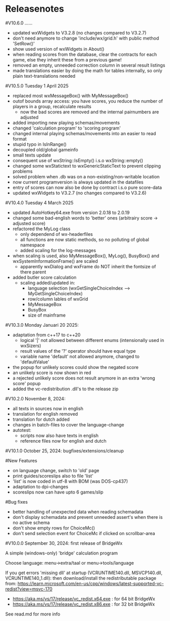 # Releasenotes
#V10.6.0  ......
 - updated wxWidgets to V3.2.8 (no changes compared to V3.2.7)
 - don't need anymore to change 'include/wx/grid.h' with public method 'SetRow()'
 - show used version of wxWidgets in About()
 - when reading scores from the database, clear the contracts for each game, else they inherit these from a previous game!
 - removed an empty, unneeded correction column in several result listings
 - made translations easier by doing the math for tables internally, so only plain text-translations needed

#V10.5.0  Tuesday 1 April 2025
 - replaced most wxMessageBox() with MyMessageBox()
 - outof bounds array access: you have scores, you reduce the number of players in a group, recalculate results
   - now the bad scores are removed and the internal pairnumbers are adjusted
 - added importing new playing schemas/movements
 - changed 'calculation program' to 'scoring program'
 - changed internal playing schemas/movements into an easier to read format
 - stupid typo in IsInRange()
 - decoupled old/global gameinfo
 - small texts update
 - consequent use of wxString::IsEmpty() i.s.o wxString::empty()
 - changed some wxStatictext to wxGenericStaticText to prevent clipping problems
 - solved problem when .db was on a non-existing/non-writable location
 - now current programversion is always updated in the datafiles
 - entry of scores can now also be done by contract i.s.o pure score-data
 - updated wxWidgets to V3.2.7 (no changes compared to V3.2.6)

#V10.4.0 Tuesday 4 March 2025
 - updated AutoHotkey64.exe from version 2.0.18 to 2.0.19
 - changed some bad-english words to 'better' ones (arbitrairy score -> adjusted score)
 - refactored the MyLog class
   - only dependend of wx-headerfiles
   - all functions are now static methods, so no polluting of global namespace
   - added scaling for the log-messages
 - when scaling is used, also MyMessageBox(), MyLog(), BusyBox() and wxSystemInformationFrame() are scaled
   - apparently wxDialog and wxFrame do NOT inherit the fontsize of there parent
 - added butler score calculation
   - scaling added/updated in:
     - language selection (wxGetSingleChoiceIndex --> MyGetSingleChoiceIndex)
     - row/column lables of wxGrid
     - MyMessageBox
     - BusyBox
     - size of mainframe

#V10.3.0  Monday Januari 20 2025:
 - adaptation from c++17 to c++20
   - logical '|' not allowed between different enums (intensionally used in wxSizers)
   - result values of the '?' operator should have equal type
   - variable name 'default' not allowed anymore, changed to 'defaultValue'
 - the popup for unlikely scores could show the negated score
 - an unlikely score is now shown in red
 - a rejected unlikely score does not result anymore in an extra 'wrong score' popup
 - added the vc-redistribution .dll's to the release zip

#V10.2.0  November 8, 2024:
- all texts in sources now in english
- translation for english removed
- translation for dutch added
- changes in batch-files to cover the language-change
- autotest:
  - scripts now also have texts in english
  - reference files now for english and dutch

#V10.1.0  October 25, 2024: bugfixes/extensions/cleanup

#New Features
- on language change, switch to 'old' page
- print guides/scoreslips also to file 'list'
- 'list' is now coded in utf-8 with BOM (was DOS-cp437)
- adaptation to dpi-changes
- scoreslips now can have upto 6 games/slip

#Bug fixes
- better handling of unexpected data when reading schemadata
- don't display schemadata and prevent unneeded assert's when there is no active schema
- don't show empty rows for ChoiceMc()
- don't send selection event for ChoiceMc if clicked on scrollbar-area 


#V10.0.0  September 30, 2024: first release of BridgeWx

A simple (windows-only) 'bridge' calculation program

Choose language: menu->extra/taal or menu->tools/language

If you get errors 'missing dll' at startup (VCRUNTIME140.dll, MSVCP140.dll, VCRUNTIME140_1.dll): then download/install the redistributable package from: https://learn.microsoft.com/en-us/cpp/windows/latest-supported-vc-redist?view=msvc-170

 - https://aka.ms/vs/17/release/vc_redist.x64.exe   : for 64 bit BridgeWx
 - https://aka.ms/vs/17/release/vc_redist.x86.exe   : for 32 bit BridgeWx

See read.md for more info
